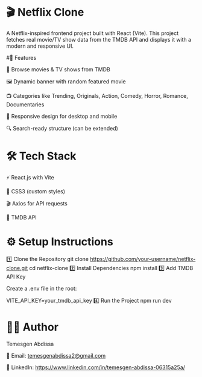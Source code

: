 # 🎬 Netflix Clone 
A Netflix-inspired frontend project built with React (Vite).
This project fetches real movie/TV show data from the TMDB API and displays it with a modern and responsive UI.

#🚀 Features

🎥 Browse movies & TV shows from TMDB

🖼️ Dynamic banner with random featured movie

📺 Categories like Trending, Originals, Action, Comedy, Horror, Romance, Documentaries

📱 Responsive design for desktop and mobile

🔍 Search-ready structure (can be extended)

# 🛠️ Tech Stack

⚡ React.js
 with Vite

🎨 CSS3 (custom styles)

🎬 Axios
 for API requests

🔑 TMDB API

# ⚙️ Setup Instructions

1️⃣ Clone the Repository
git clone https://github.com/your-username/netflix-clone.git
cd netflix-clone
2️⃣ Install Dependencies
npm install
3️⃣ Add TMDB API Key

Create a .env file in the root:

VITE_API_KEY=your_tmdb_api_key
4️⃣ Run the Project
npm run dev

# 👨‍💻 Author

Temesgen Abdissa

📧 Email: temesgenabdissa2@gmail.com

💼 LinkedIn: https://www.linkedin.com/in/temesgen-abdissa-06315a25a/

